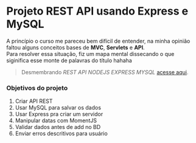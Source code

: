 
# Projeto REST API usando Express e MySQL

A princípio o curso me pareceu bem difícil de entender, na minha opinião faltou alguns conceitos bases de **MVC**, **Servlets** e **API**.  
Para resolver essa situação, fiz um mapa mental dissecando o que siginifica esse monte de palavras do título hahaha
> 
> Desmembrando *REST API NODEJS EXPRESS MYSQL* [acesse aqui](https://whimsical.com/entendendo-rest-api-nodejs-express-mysql-8aGjANFPsiVuZpZ2QwLWmE).
>

### Objetivos do projeto

1. Criar API REST
2. Usar MySQL para salvar os dados
3. Usar Express pra criar um servidor
4. Manipular datas com MomentJS
5. Validar dados antes de add no BD
6. Enviar erros descritivos para usuário 